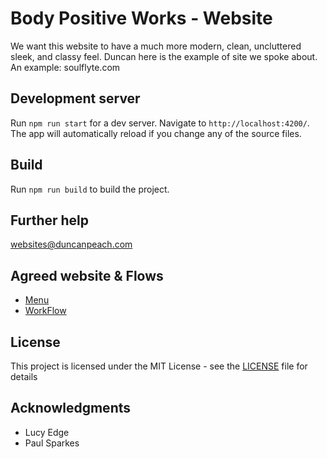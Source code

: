 # Body Positive Works - Website

We want this website to have a much more modern, clean, uncluttered sleek, and classy feel.  Duncan here is the example of site we spoke about.  An example:  soulflyte.com

## Development server

Run `npm run start` for a dev server. Navigate to `http://localhost:4200/`. The app will automatically reload if you change any of the source files.


## Build

Run `npm run build` to build the project.


## Further help

websites@duncanpeach.com

## Agreed website & Flows

* [Menu](https://github.com/arnevit83/BodyPositiveWorks/blob/master/website_struture/BoPoMenu.pdf)
* [WorkFlow](https://github.com/arnevit83/BodyPositiveWorks/blob/master/website_struture/BoPoWorkswebsite.pdf)

## License

This project is licensed under the MIT License - see the [LICENSE](LICENSE) file for details

## Acknowledgments

* Lucy Edge
* Paul Sparkes
